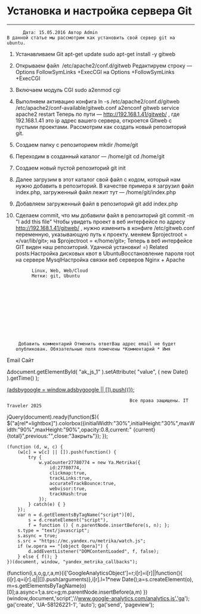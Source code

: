 #                 	Установка и настройка сервера Git                	  
***            ***

			
            
		
    
	
    	  Дата: 15.05.2016 Автор Admin  
	В данной статье мы рассмотрим как установить свой сервер git на ubuntu.
1) Устанавливаем Git
apt-get update
sudo apt-get install -y gitweb
2) Открываем файл  /etc/apache2/conf.d/gitweb
Редактируем строку &#8212; Options FollowSymLinks +ExecCGI
на Options +FollowSymLinks +ExecCGI
3) Включаем модуль CGI
sudo a2enmod cgi
4) Выполняем активацию конфига
ln -s /etc/apache2/conf.d/gitweb /etc/apache2/conf-available/gitweb.conf
a2enconf gitweb
service apache2 restart
Теперь по пути &#8212; http://192.168.1.41/gitweb/ , где 192.168.1.41 это ip адрес вашего сервера, откроется Gitweb с пустыми проектами.
Рассмотрим как создать новый репозиторий git.
1) Создаем папку с репозиторием
mkdir /home/git
2) Переходим в созданный каталог &#8212; /home/git
 cd /home/git
3) Создаем новый пустой репозиторий
git init
4) Далее загрузим в этот каталог свой файл с кодом, который нам нужно добавить в репозиторий.
В качестве примера я загрузил файл index.php, загруженный файл лежит тут &#8212; /home/git/index.php
5) Добавляем загруженный файл в репозиторий
git add index.php
6) Сделаем commit, что мы добавили файл в репозиторий
git commit -m "I add this file"
Чтобы увидеть проект в веб интерфейсе по адресу http://192.168.1.41/gitweb/ ,
нужно изменить в конфиге /etc/gitweb.conf переменную, указывающую путь к проекту.
меняем $projectroot = &#171;/var/lib/git&#187;;
на
$projectroot = &#171;/home/git&#187;;
Теперь в веб интерфейсе GIT виден наш репозиторий.
Удачной установки! =)
Related posts:Настройка дисковых квот в UbuntuВосстановление пароля root на сервере MysqlНастройка связки веб серверов Nginx + Apache
        
             Linux, Web, Web/Cloud 
             Метки: git, Ubuntu  
        
            
        
    
                        
                    
                    
                
        
                
	
		
		Добавить комментарий Отменить ответВаш адрес email не будет опубликован. Обязательные поля помечены *Комментарий * Имя 
Email 
Сайт 
 
&#916;document.getElementById( "ak_js_1" ).setAttribute( "value", ( new Date() ).getTime() );	
	
<ins class="adsbygoogle"
     style="display:block"
     data-ad-client="ca-pub-1890562251101921"
     data-ad-slot="9117958896"
     data-ad-format="auto">
(adsbygoogle = window.adsbygoogle || []).push({});
			
        
        
		
        
           
    
    
  
	
    
		
        
             
			
                
                    
                                                  Все права защищены. IT Traveler 2025 
                         
                        
																														                    
                    
				
                
                
    
			
		                            
	
	
                
                
			
                
		
        
	
    
jQuery(document).ready(function($){
  $("a[rel*=lightbox]").colorbox({initialWidth:"30%",initialHeight:"30%",maxWidth:"90%",maxHeight:"90%",opacity:0.8,current:" {current}  {total}",previous:"",close:"Закрыть"});
});
  
    (function (d, w, c) {
        (w[c] = w[c] || []).push(function() {
            try {
                w.yaCounter27780774 = new Ya.Metrika({
                    id:27780774,
                    clickmap:true,
                    trackLinks:true,
                    accurateTrackBounce:true,
                    webvisor:true,
                    trackHash:true
                });
            } catch(e) { }
        });
        var n = d.getElementsByTagName("script")[0],
            s = d.createElement("script"),
            f = function () { n.parentNode.insertBefore(s, n); };
        s.type = "text/javascript";
        s.async = true;
        s.src = "https://mc.yandex.ru/metrika/watch.js";
        if (w.opera == "[object Opera]") {
            d.addEventListener("DOMContentLoaded", f, false);
        } else { f(); }
    })(document, window, "yandex_metrika_callbacks");
  (function(i,s,o,g,r,a,m){i['GoogleAnalyticsObject']=r;i[r]=i[r]||function(){
  (i[r].q=i[r].q||[]).push(arguments)},i[r].l=1*new Date();a=s.createElement(o),
  m=s.getElementsByTagName(o)[0];a.async=1;a.src=g;m.parentNode.insertBefore(a,m)
  })(window,document,'script','//www.google-analytics.com/analytics.js','ga');
  ga('create', 'UA-58126221-1', 'auto');
  ga('send', 'pageview');

